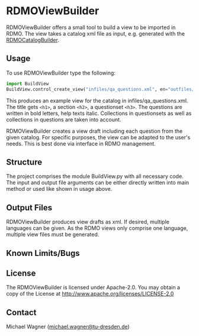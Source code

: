 # RDMOViewBuilder
RDMOViewBuilder offers a small tool to build a view to be imported in RDMO. The view takes a catalog xml file as input,
e.g. generated with the [RDMOCatalogBuilder](https://github.com/GeoinformationSystems/RDMOCatalogBuilder).

## Usage
To use RDMOViewBuilder type the following:

```python
import BuildView
BuildView.control_create_view("infiles/qa_questions.xml", en="outfiles/qa_questions_view_template_en.xml")
```

This produces an example view for the catalog in infiles/qa_questions.xml. The title gets `<h1>`, a section `<h2>`, a
questionset `<h3>`. The questions are written in bold letters, help texts italic. Collections in questionsets as well as 
collections in questions are taken into account.

RDMOViewBuilder creates a view draft including each question from the given catalog. For specific purposes, the view
can be adapted to the user's needs. This is best done via interface in RDMO management.

## Structure
The project comprises the module BuildView.py with all necessary code. The input and output file arguments can be either
directly written into main method or used like shown in usage above.

## Output Files
RDMOViewBuilder produces view drafts as xml. If desired, multiple languages can be given. As the RDMO views only
comprise one language, multiple view files must be generated.

## Known Limits/Bugs

## License
The RDMOViewBuilder is licensed under Apache-2.0. You may obtain a copy of the License at
http://www.apache.org/licenses/LICENSE-2.0

## Contact
Michael Wagner ([michael.wagner@tu-dresden.de](mailto:michael.wagner@tu-dresden.de))